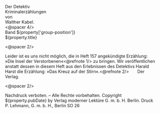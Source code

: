 <div class="title1">Der Detektiv</div>
<div class="title3">Kriminalerzählungen</div>
<div class="centered">von</div>
<div class="title2">Walther Kabel.</div>
<@spacer 4/>
<div class="centered">Band ${property['group-position']}</div>
<div class="title2">${property.title}</div>

<@spacer 2/>

Leider ist es uns nicht möglich, die in Heft 157
angekündigte Erzählung: »Die Insel der Verstorbenen«<@refnote 1/>
zu bringen. Wir veröffentlichen anstatt
dessen in diesem Heft aus den Erlebnissen des
Detektivs Harald Harst die Erzählung: »Das
Kreuz auf der Stirn«.<@refnote 2/> &nbsp; &nbsp; &nbsp; Der Verlag.

<@spacer 2/>
<div class="copyright">Nachdruck verboten. – Alle Rechte vorbehalten. Copyright ${property.pubDate} by Verlag moderner Lektüre G.&nbsp;m.&nbsp;b.&nbsp;H. Berlin.
Druck P. Lehmann, G.&nbsp;m.&nbsp;b.&nbsp;H., Berlin SO 26</div>


